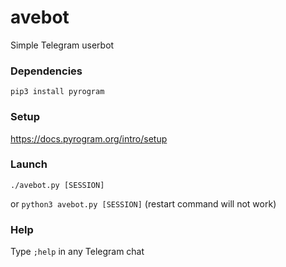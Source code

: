 # avebot
Simple Telegram userbot

### Dependencies
```
pip3 install pyrogram
```

### Setup
https://docs.pyrogram.org/intro/setup

### Launch
```
./avebot.py [SESSION]
```
or ```python3 avebot.py [SESSION]``` (restart command will not work)

### Help
Type ```;help``` in any Telegram chat
